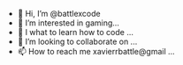 - 👋 Hi, I’m @battlexcode
- 👀 I’m interested in gaming...
- 🌱 I what to learn how to code ...
- 💞️ I’m looking to collaborate on ...
- 📫 How to reach me xavierrbattle@gmail ...

<!---
battlexcode/battlexcode is a ✨ special ✨ repository because its `README.md` (this file) appears on your GitHub profile.
You can click the Preview link to take a look at your changes.
--->
